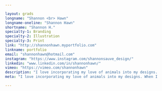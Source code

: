 ```yaml
---

layout: grads
longname: "Shannon <br> Hawn"
longname-oneline: "Shannon Hawn"
shortname: "Shannon H."
specialty-1: Branding
specialty-2: Illustration
specialty-3: Print
link: "http://shannonhawn.myportfolio.com"
linkname: portfolio
email: "shannonhawn@hotmail.com"
instagram: "https://www.instagram.com/shannonsauve_design/"
linkedin: "www.linkedin.com/in/shannonhawn/"
vimeo: "https://vimeo.com/shannonhawn"
description: "I love incorporating my love of animals into my designs. When I'm not illustrating I go on adventures with my two pugs."
meta: "I love incorporating my love of animals into my designs. When I'm not illustrating I go on adventures with my two pugs."

---
```


